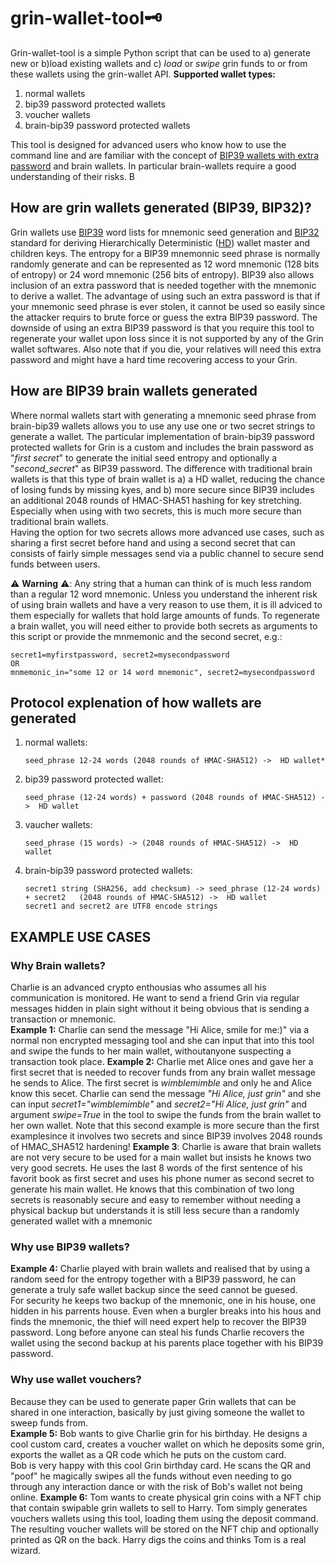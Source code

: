 # grin-wallet-tool:old_key:<br>
Grin-wallet-tool is a simple Python script that can be used to a) generate new or  b)load existing wallets and c) *load* or *swipe* grin funds to or from these wallets using the grin-wallet API. 
**Supported wallet types:**
 1. normal wallets
 2. bip39 password protected wallets
 3. voucher wallets
 4. brain-bip39 password protected wallets

 This tool is designed for advanced users who know how to use the command line and are familiar with the concept of [BIP39 wallets with extra password](https://bitcoin.stackexchange.com/questions/120215/how-is-an-hd-wallet-key-generatedhttps://bitcoin.stackexchange.com/questions/120215/how-is-an-hd-wallet-key-generated) and brain wallets. In particular brain-wallets require a good understanding of their risks. B

## How are grin wallets generated (BIP39, BIP32)?
Grin wallets use [BIP39](https://github.com/bitcoin/bips/blob/master/bip-0039/bip-0039-wordlists.md) word lists for mnemonic seed generation and [BIP32](https://github.com/bitcoin/bips/blob/master/bip-0032/derivation.pnghttps://github.com/bitcoin/bips/blob/master/bip-0032/derivation.png) standard for deriving Hierarchically Deterministic ([HD]((https://anynomouss.github.io/grin-for-muggles/grin_for_muggles_and_aspiring_wizards.html)])) wallet master and children keys. The entropy for a BIP39 mnemonnic seed phrase is normally randomly generate and can be represented as 12 word mnemonic (128 bits of entropy) or 24 word mnemonic (256 bits of entropy). BIP39 also allows inclusion of an extra password that is needed together with the mnemonic to derive a wallet. The advantage of using such an extra password is that if your mnemonic seed phrase is ever stolen, it cannot be used so easily since the attacker requirs to brute force or guess the extra BIP39 password. The downside of using an extra BIP39 password is that you require this tool to regenerate your wallet upon loss since it is not supported by any of the Grin wallet softwares. Also note that if you die, your relatives will need this extra password and might have a hard time recovering access to your Grin. 


## How are BIP39 brain wallets generated
Where normal wallets start with generating a mnemonic seed phrase from brain-bip39 wallets allows you to use any use one or two secret strings to generate a wallet. The particular implementation of brain-bip39 password protected wallets for Grin is a custom and includes the brain password as "_first secret_" to generate the initial seed entropy and optionally a "_second_secret_" as BIP39 password. The difference with traditional brain wallets is that this type of brain wallet is a) a HD wallet, reducing the chance of losing funds by missing kyes, and b) more secure since BIP39 includes an additional 2048 rounds of HMAC-SHA51 hashing for key stretching. Especially when using with two secrets, this is much more secure than traditional brain wallets. <br>
Having the option for two secrets allows more advanced use cases, such as sharing a first secret before hand and using a second secret that can consists of fairly simple messages send via a public channel to secure send funds between users.
  
:warning: **Warning** :warning:: Any string that a human can think of is much less random than a regular 12 word mnemonic. Unless you understand the inherent risk of using brain wallets and have a very reason to use them, it is ill adviced to them especially for wallets that hold large amounts of funds. 
To regenerate a brain wallet, you will need either to provide both secrets as arguments to this script or provide the mnmemonic and the second secret, e.g.:
```
secret1=myfirstpassword, secret2=mysecondpassword
OR
mnmemonic_in="some 12 or 14 word mnemonic", secret2=mysecondpassword
```

## Protocol explenation of how wallets are generated

 1. normal wallets: <br>
    ```
    seed_phrase 12-24 words (2048 rounds of HMAC-SHA512) ->  HD wallet*
    ```
 2. bip39 password protected wallet: <br>
    ```
    seed_phrase (12-24 words) + password (2048 rounds of HMAC-SHA512) ->  HD wallet
    ```
 3. vaucher wallets: <br>
    ```
    seed_phrase (15 words) -> (2048 rounds of HMAC-SHA512) ->  HD wallet
    ```
 4. brain-bip39 password protected wallets: <br>
    ```
    secret1 string (SHA256, add checksum) -> seed_phrase (12-24 words) + secret2   (2048 rounds of HMAC-SHA512) ->  HD wallet
    secret1 and secret2 are UTF8 encode strings
    ```


## EXAMPLE USE CASES

### Why Brain wallets?
Charlie is an advanced crypto enthousias who assumes all his communication is monitored. He want to send a friend Grin via regular messages hidden in plain sight without it being obvious that is sending a transaction or mnemonic.  <br>
**Example 1:** Charlie can send the message "Hi Alice, smile for me:)" via a normal non encrypted messaging tool and she can input that into this tool and swipe the funds to her main wallet, withoutanyone suspecting a transaction took place.
**Example 2:** Charlie met Alice ones and gave her a first secret that is needed to recover funds from any brain wallet message he sends to Alice. The first secret is *wimblemimble* and only he and Alice know this secet. 
Charlie can send the message *"Hi Alice, just grin"* and she can input *secret1="wimblemimble"* and *secret2="Hi Alice, just grin"* and argument *swipe=True* in the tool to swipe the funds from the brain wallet to her own wallet. Note that this second example is more secure than the first examplesince it involves two secrets and since BIP39 involves 2048 rounds of HMAC_SHA512 hardening!
**Example 3**: Charlie is aware that brain wallets are not very secure to be used for a main wallet but insists he knows two very good secrets.
He uses the last 8 words of the first sentence of his favorit book as first secret and uses his phone numer as second secret to generate his main wallet. He knows that this combination of two long secrets is reasonably secure and easy to remember without needing a physical backup but understands it is still less secure than a randomly generated wallet with a mnemonic

### Why use BIP39 wallets?
**Example 4:** Charlie played with brain wallets and realised that by using a random seed for the entropy together with a BIP39 password, he can generate a truly safe wallet backup since the seed cannot be guesed.   
For security he keeps two backup of the mnemonic, one in his house, one hidden in his parrents house. Even when a burgler breaks into his hous and finds the mnemonic, the thief will need expert help to recover the BIP39 password. Long before anyone can steal his funds Charlie recovers the wallet using the second backup at his parents place together with his BIP39 password. 

### Why use wallet vouchers?
Because they can be used to generate paper Grin wallets that can be shared in one interaction, basically by just giving someone the wallet to sweep funds from.  
**Example 5:** Bob wants to give Charlie grin for his birthday. He designs a cool custom card, creates a voucher wallet on which he deposits some grin, exports the wallet as a QR code which he puts on the custom card.  
Bob is very happy with this cool Grin birthday card. He scans the QR and "poof" he magically swipes all the funds without even needing to go through any interaction dance or with the risk of Bob's wallet not being online. 
**Example 6:**
Tom wants to create physical grin coins with a NFT chip that contain swipable grin wallets to sell to Harry. Tom simply generates vouchers wallets using this tool, loading them using the deposit command. 
The resulting voucher wallets will be stored on the NFT chip and optionally printed as QR on the back. Harry digs the coins and thinks Tom is a real wizard.
